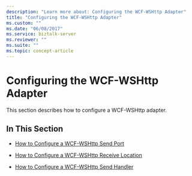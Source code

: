 ```yaml
---
description: "Learn more about: Configuring the WCF-WSHttp Adapter"
title: "Configuring the WCF-WSHttp Adapter"
ms.custom: ""
ms.date: "06/08/2017"
ms.service: biztalk-server
ms.reviewer: ""
ms.suite: ""
ms.topic: concept-article
---
```

# Configuring the WCF-WSHttp Adapter
This section describes how to configure a WCF-WSHttp adapter.  
  
## In This Section  
  
-   [How to Configure a WCF-WSHttp Send Port](../core/how-to-configure-a-wcf-wshttp-send-port.md)  
  
-   [How to Configure a WCF-WSHttp Receive Location](../core/how-to-configure-a-wcf-wshttp-receive-location.md)  
  
-   [How to Configure a WCF-WSHttp Send Handler](../core/how-to-configure-a-wcf-wshttp-send-handler.md)
